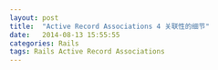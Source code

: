 ```yaml
---
layout: post
title:  "Active Record Associations 4 关联性的细节"
date:   2014-08-13 15:55:55
categories: Rails
tags: Rails Active Record Associations
---
```

